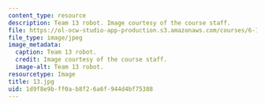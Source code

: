 ```yaml
---
content_type: resource
description: Team 13 robot. Image courtesy of the course staff.
file: https://ol-ocw-studio-app-production.s3.amazonaws.com/courses/6-186-mobile-autonomous-systems-laboratory-january-iap-2005/1d9f8e9bff0ab8f26a6f944d4bf75388_13.jpg
file_type: image/jpeg
image_metadata:
  caption: Team 13 robot.
  credit: Image courtesy of the course staff.
  image-alt: Team 13 robot.
resourcetype: Image
title: 13.jpg
uid: 1d9f8e9b-ff0a-b8f2-6a6f-944d4bf75388
---
```


